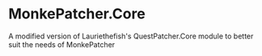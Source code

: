 # MonkePatcher.Core
A modified version of Lauriethefish's QuestPatcher.Core module to better suit the needs of MonkePatcher
